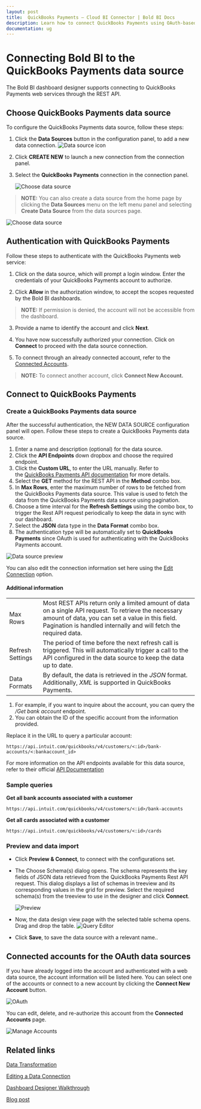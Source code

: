 ```yaml
---
layout: post
title:  QuickBooks Payments – Cloud BI Connector | Bold BI Docs
description: Learn how to connect QuickBooks Payments using OAuth-based authentication through REST API endpoint with Bold BI Cloud.
documentation: ug
---
```


# Connecting Bold BI to the QuickBooks Payments data source
The Bold BI dashboard designer supports connecting to QuickBooks Payments web services through the REST API. 

## Choose QuickBooks Payments data source
To configure the QuickBooks Payments data source, follow these steps:
1. Click the **Data Sources** button in the configuration panel, to add a new data connection.
   ![Data source icon](/static/assets/working-with-datasource/data-connectors/images/common/DataSourcesIcon.png)

2. Click **CREATE NEW** to launch a new connection from the connection panel.
3. Select the **QuickBooks Payments** connection in the connection panel.

   ![Choose data source](/static/assets/working-with-datasource/data-connectors/images/QuickBooksPayments/ChooseDS.png)

> **NOTE:** You can also create a data source from the home page by clicking the **Data Sources** menu on the left menu panel and selecting **Create Data Source** from the data sources page.

   ![Choose data source](/static/assets/working-with-datasource/data-connectors/images/QuickBooksPayments/ChooseDS_server.png)

## Authentication with QuickBooks Payments
Follow these steps to authenticate with the QuickBooks Payments web service:
 
1. Click on the data source, which will prompt a login window. Enter the credentials of your QuickBooks Payments account to authorize.
 
2. Click **Allow** in the authorization window, to accept the scopes requested by the Bold BI dashboards.
> **NOTE:** If permission is denied, the account will not be accessible from the dashboard.
 
3. Provide a name to identify the account and click **Next**. 
 
4. You have now successfully authorized your connection. Click on **Connect** to proceed with the data source connection.
 
5. To connect through an already connected account, refer to the [Connected Accounts](#connected-accounts-for-the-oauth-data-sources). 
> **NOTE:** To connect another account, click **Connect New Account.**


## Connect to QuickBooks Payments
### Create a QuickBooks Payments data source
After the successful authentication, the NEW DATA SOURCE configuration panel will open. Follow these steps to create a QuickBooks Payments data source.
1. Enter a name and description (optional) for the data source.
2. Click the **API Endpoints** down dropbox and choose the required endpoint.
3. Click the **Custom URL**, to enter the URL manually. Refer to the [QuickBooks Payments API documentation](https://developer.intuit.com/app/developer/qbo/docs/api/accounting/all-entities/account) for more details.
4. Select the **GET** method for the REST API in the **Method** combo box.
5. In **Max Rows**, enter the maximum number of rows to be fetched from the QuickBooks Payments data source. This value is used to fetch the data from the QuickBooks Payments data source using pagination.
6. Choose a time interval for the **Refresh Settings** using the combo box, to trigger the Rest API request periodically to keep the data in sync with our dashboard.  
7. Select the **JSON** data type in the **Data Format** combo box.
8. The authentication type will be automatically set to **QuickBooks Payments** since OAuth is used for authenticating with the QuickBooks Payments account.

![Data source preview](/static/assets/working-with-datasource/data-connectors/images/QuickBooksPayments/DataSourcesView.png)

You can also edit the connection information set here using the [Edit Connection](/working-with-data-sources/editing-a-data-connection/) option.

#### Additional information
<table width="600">
<tr>
<td>
Max Rows
</td>
<td>
Most REST APIs return only a limited amount of data on a single API request. To retrieve the necessary amount of data, you can set a value in this field. Pagination is handled internally and will fetch the required data.
</td>
</tr>
<tr>
<td>
Refresh Settings
</td>
<td>
The period of time before the next refresh call is triggered. This will automatically trigger a call to the API configured in the data source to keep the data up to date.
</td>
</tr>
<tr>
<td>
Data Formats 
</td>
<td>
By default, the data is retrieved in the <i>JSON</i> format. Additionally, <i>XML</i> is supported in QuickBooks Payments.
</td>
</tr>
</table>

1. For example, if you want to inquire about the account, you can query the <i>/Get bank account</i> endpoint.
2. You can obtain the ID of the specific account from the information provided.

Replace it in the URL to query a particular account:

   `https://api.intuit.com/quickbooks/v4/customers/<:id>/bank-accounts/<:bankaccount_id>`

For more information on the API endpoints available for this data source, refer to their official [API Documentation](https://developer.intuit.com/app/developer/qbpayments/docs/api/resources/all-entities/bankaccounts)

### Sample queries
**Get all bank accounts associated with a customer**

   `https://api.intuit.com/quickbooks/v4/customers/<:id>/bank-accounts`

**Get all cards associated with a customer**

   `https://api.intuit.com/quickbooks/v4/customers/<:id>/cards`

### Preview and data import
* Click **Preview & Connect**, to connect with the configurations set.
* The Choose Schema(s) dialog opens. The schema represents the key fields of JSON data retrieved from the QuickBooks Payments Rest API request. This dialog displays a list of schemas in treeview and its corresponding values in the grid for preview. Select the required schema(s) from the treeview to use in the designer and click **Connect**.

   ![Preview](/static/assets/working-with-datasource/data-connectors/images/common/Preview.png)

* Now, the data design view page with the selected table schema opens. Drag and drop the table.
   ![Query Editor](/static/assets/working-with-datasource/data-connectors/images/common/QueryEditor.png)

* Click **Save**, to save the data source with a relevant name..

## Connected accounts for the OAuth data sources
If you have already logged into the account and authenticated with a web data source, the account information will be listed here. You can select one of the accounts or connect to a new account by clicking the **Connect New Account** button.

   ![OAuth](/static/assets/working-with-datasource/data-connectors/images/QuickBooksPayments/OAuthDSPayments.png)

You can edit, delete, and re-authorize this account from the **Connected Accounts** page.

   ![Manage Accounts](/static/assets/working-with-datasource/data-connectors/images/QuickBooksPayments/ManageDS.png)


## Related links
[Data Transformation](/working-with-data-sources/data-modeling/joining-table/)

[Editing a Data Connection](/working-with-data-sources/editing-a-data-connection/)   

[Dashboard Designer Walkthrough](/getting-started/creating-dashboard/)

[Blog post](https://www.boldbi.com/blog/quickbooks-dashboard-example-for-exploring-financial-data-with-bold-bi)